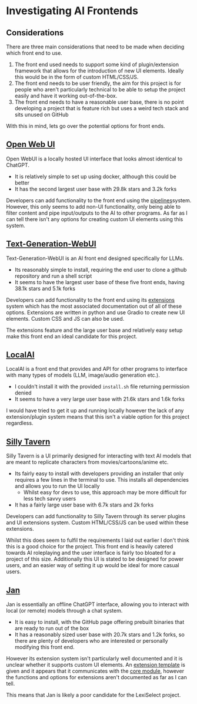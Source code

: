 # Investigating AI Frontends

## Considerations
There are three main considerations that need to be made when deciding which front end to use.
1. The front end used needs to support some kind of plugin/extension framework that allows for the introduction of new UI elements. Ideally this would be in the form of custom HTML/CSS/JS. 
2. The front end needs to be user friendly, the aim for this project is for people who aren't particularly technical to be able to setup the project easily and have it working out-of-the-box. 
3. The front end needs to have a reasonable user base, there is no point developing a project that is feature rich but uses a weird tech stack and sits unused on GitHub

With this in mind, lets go over the potential options for front ends.
## [Open Web UI](https://github.com/open-webui/open-webui)
Open WebUI is a locally hosted UI interface that looks almost identical to ChatGPT. 
- It is relatively simple to set up using docker, although this could be better
- It has the second largest user base with 29.8k stars and 3.2k forks

Developers can add functionality to the front end using the [pipelines](https://github.com/open-webui/pipelines)system. However, this only seems to add non-UI functionality, only being able to filter content and pipe input/outputs to the AI to other programs. As far as I can tell there isn't any options for creating custom UI elements using this system. 

## [Text-Generation-WebUI](https://github.com/oobabooga/text-generation-webui)
Text-Generation-WebUI is an AI front end designed specifically for LLMs.
- Its reasonably simple to install, requiring the end user to clone a github repository and run a shell script
- It seems to have the largest user base of these five front ends, having 38.1k stars and 5.1k forks

Developers can add functionality to the front end using its [extensions](https://github.com/oobabooga/text-generation-webui/wiki/07-%E2%80%90-Extensions) system which has the most associated documentation out of all of these options. Extensions are written in python and use Gradio to create new UI elements. Custom CSS and JS can also be used. 

The extensions feature and the large user base and relatively easy setup make this front end an ideal candidate for this project. 
## [LocalAI](https://github.com/mudler/LocalAI)
LocalAI is a front end that provides and API for other programs to interface with many types of models (LLM, image/audio generation etc.). 
- I couldn't install it with the provided `install.sh` file returning permission denied
- It seems to have a very large user base with 21.6k stars and 1.6k forks

I would have tried to get it up and running locally however the lack of any extension/plugin system means that this isn't a viable option for this project regardless. 

## [Silly Tavern](https://github.com/SillyTavern/SillyTavern)
Silly Tavern is a UI primarily designed for interacting with text AI models that are meant to replicate characters from movies/cartoons/anime etc. 
- Its fairly easy to install with developers providing an installer that only requires a few lines in the terminal to use. This installs all dependencies and allows you to run the UI locally
	- Whilst easy for devs to use, this approach may be more difficult for less tech savvy users
- It has a fairly large user base with 6.7k stars and 2k forks

Developers can add functionality to Silly Tavern through its server plugins and UI extensions system. Custom HTML/CSS/JS can be used within these extensions. 

Whilst this does seem to fulfil the requirements I laid out earlier I don't think this is a good choice for the project. This front end is heavily catered towards AI roleplaying and the user interface is fairly too bloated for a project of this size. Additionally this UI is stated to be designed for power users, and an easier way of setting it up would be ideal for more casual users. 

## [Jan](https://github.com/janhq/jan)
Jan is essentially an offline ChatGPT interface, allowing you to interact with local (or remote) models through a chat system.
- It is easy to install, with the GitHub page offering prebuilt binaries that are ready to run out of the box
- It has a reasonably sized user base with 20.7k stars and 1.2k forks, so there are plenty of developers who are interested or personally modifying this front end. 

However its extension system isn't particularly well documented and it is unclear whether it supports custom UI elements. An [extension template](https://github.com/janhq/extension-template/tree/main) is given and it appears that it communicates with the [core module](https://github.com/janhq/jan/tree/main/core), however the functions and options for extensions aren't documented as far as I can tell. 

This means that Jan is likely a poor candidate for the LexiSelect project. 